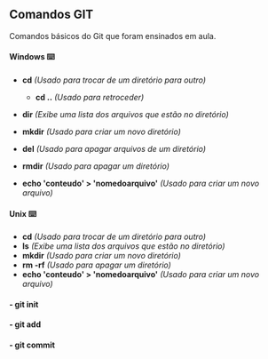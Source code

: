 ## Comandos GIT

Comandos básicos do Git que foram ensinados em aula.

#### Windows :keyboard:

- **cd** *(Usado para trocar de um diretório para outro)*

  - **cd ..** *(Usado para retroceder)*

- **dir** *(Exibe uma lista dos arquivos que estão no diretório)*

- **mkdir** *(Usado para criar um novo diretório)*

- **del** *(Usado para apagar arquivos de um diretório)*

- **rmdir** *(Usado para apagar um diretório)*

- **echo 'conteudo' > 'nomedoarquivo'** *(Usado para criar um novo arquivo)*

  

#### Unix :keyboard:

- **cd** *(Usado para trocar de um diretório para outro)*
- **ls** *(Exibe uma lista dos arquivos que estão no diretório)*
- **mkdir** *(Usado para criar um novo diretório)*
- **rm -rf** *(Usado para apagar um diretório)*
- **echo 'conteudo' > 'nomedoarquivo'** *(Usado para criar um novo arquivo)*



#### - git init

#### - git add

#### - git commit







